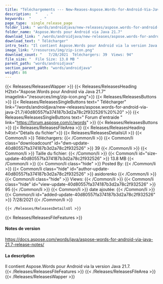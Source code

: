 ```yaml
---
title: "Téléchargements --- New-Reases-Aspose.Words-for-Android-Via-Java-21.7." 
description:  "    . " 
keywords:  "    . " 
page_type:  single_release_page
folder_link: " words/androidjava/new-releases/aspose.words-for-android-via-java-21.7/"
folder_name: "Aspose.Words pour Android via Java 21.7"
download_link: " /words/androidjava/new-releases/aspose.words-for-android-via-java-21.7/40d80557fa374187b3d2a78c2f932526"
download_text: " Télécharger"
intro_text: "Il contient Aspose.Words pour Android via la version Java 21.7."
image_link: "/resources/img/zip-icon.png"
download_count: "   7/28/2021  Téléchargers: 39  Views: 94"
file_size: "  File Size: 13.8 MB "
parent_path: "words/androidjava"
section_parent_path: "words/androidjava"
weight: 86
---
```


{{< Releases/ReleasesWapper >}}
  {{< Releases/ReleasesHeading H2txt="Aspose.Words pour Android via Java 21.7" imagelink="/resources/img/zip-icon.png">}}
  {{< Releases/ReleasesButtons >}}
    {{< Releases/ReleasesSingleButtons text=" Télécharger" link="/words/androidjava/new-releases/aspose.words-for-android-via-java-21.7/40d80557fa374187b3d2a78c2f932526%20%20" >}}
    {{< Releases/ReleasesSingleButtons text=" Forum d'entraide " link="https://forum.aspose.com/c/words" >}}
  {{< Releases/ReleasesButtons >}}
  {{< Releases/ReleasesFileArea >}}
    {{< Releases/ReleasesHeading h4txt="Détails du fichier">}}
    {{< Releases/ReleasesDetailsUl >}}
            {{< Common/li  >}} Téléchargers: {{< /Common/li >}} 
      {{< Common/li class="downloadcount" id="dwn-update-40d80557fa374187b3d2a78c2f932526" >}} 39 {{< /Common/li >}} 
      {{< Common/li  >}} Taille du fichier: {{< /Common/li >}} 
      {{< Common/li id="size-update-40d80557fa374187b3d2a78c2f932526" >}} 13.8 MB {{< /Common/li >}} 
      {{< Common/li  class="hide" >}} Posted By: {{< /Common/li >}} 
      {{< Common/li class="hide" id="author-update-40d80557fa374187b3d2a78c2f932526" >}} asidorenko {{< /Common/li >}} 
      {{< Common/li class="hide"  >}} Views: {{< /Common/li >}} 
      {{< Common/li class="hide" id="view-update-40d80557fa374187b3d2a78c2f932526" >}} 95 {{< /Common/li >}} 
      {{< Common/li  >}} date ajoutée: {{< /Common/li >}} 
      {{< Common/li id="added-update-40d80557fa374187b3d2a78c2f932526" >}} 7/28/2021 {{< /Common/li >}} 

    {{< /Releases/ReleasesDetailsUl >}}

  {{< Releases/ReleasesFileFeatures >}}
      <h4>Notes de version</h4><div><a href="https://docs.aspose.com/words/java/aspose-words-for-android-via-java-21.7-release-notes/">https://docs.aspose.com/words/java/aspose-words-for-android-via-java-21.7-release-notes/</a></div><h4>La description</h4><div class="HTMLDescription">Il contient Aspose.Words pour Android via la version Java 21.7.</div>
  {{< /Releases/ReleasesFileFeatures >}}
 {{< /Releases/ReleasesFileArea >}}
{{< /Releases/ReleasesWapper >}}


